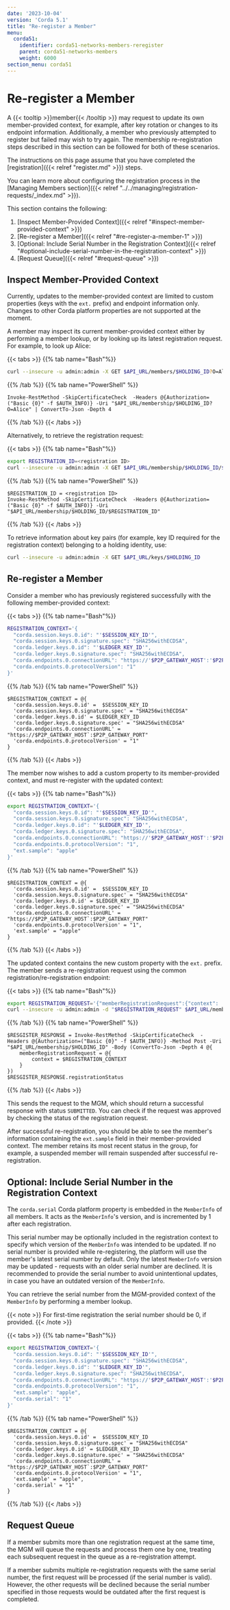 ```yaml
---
date: '2023-10-04'
version: 'Corda 5.1'
title: "Re-register a Member"
menu:
  corda51:
    identifier: corda51-networks-members-reregister
    parent: corda51-networks-members
    weight: 6000
section_menu: corda51
---
```


# Re-register a Member

A {{< tooltip >}}member{{< /tooltip >}} may request to update its own member-provided context, for example,
after key rotation or changes to its endpoint information. Additionally, a member who previously attempted to register but
failed may wish to try again. The membership re-registration steps described in this section can be followed for both of these scenarios.

The instructions on this page assume that you have completed the [registration]({{< relref "register.md" >}}) steps.

You can learn more about configuring the registration process in the [Managing Members section]({{< relref "../../managing/registration-requests/_index.md" >}}).

This section contains the following:
1. [Inspect Member-Provided Context]({{< relref "#inspect-member-provided-context" >}})
2. [Re-register a Member]({{< relref "#re-register-a-member-1" >}})
3. [Optional: Include Serial Number in the Registration Context]({{< relref "#optional-include-serial-number-in-the-registration-context" >}})
4. [Request Queue]({{< relref "#request-queue" >}})

## Inspect Member-Provided Context

Currently, updates to the member-provided context are limited to custom properties (keys with the `ext.` prefix) and endpoint
information only. Changes to other Corda platform properties are not supported at the moment.

A member may inspect its current member-provided context either by performing a member lookup, or by looking up its latest
registration request. For example, to look up Alice:

{{< tabs >}}
{{% tab name="Bash"%}}
```bash
curl --insecure -u admin:admin -X GET $API_URL/members/$HOLDING_ID?O=Alice
```
{{% /tab %}}
{{% tab name="PowerShell" %}}
```shell
Invoke-RestMethod -SkipCertificateCheck  -Headers @{Authorization=("Basic {0}" -f $AUTH_INFO)} -Uri "$API_URL/membership/$HOLDING_ID?O=Alice" | ConvertTo-Json -Depth 4
```
{{% /tab %}}
{{< /tabs >}}

Alternatively, to retrieve the registration request:

{{< tabs >}}
{{% tab name="Bash"%}}
```bash
export REGISTRATION_ID=<registration ID>
curl --insecure -u admin:admin -X GET $API_URL/membership/$HOLDING_ID/$REGISTRATION_ID
```
{{% /tab %}}
{{% tab name="PowerShell" %}}
```shell
$REGISTRATION_ID = <registration ID>
Invoke-RestMethod -SkipCertificateCheck  -Headers @{Authorization=("Basic {0}" -f $AUTH_INFO)} -Uri "$API_URL/membership/$HOLDING_ID/$REGISTRATION_ID"
```
{{% /tab %}}
{{< /tabs >}}

To retrieve information about key pairs (for example, key ID required for the registration context) belonging to a
holding identity, use:

```bash
curl --insecure -u admin:admin -X GET $API_URL/keys/$HOLDING_ID
```

## Re-register a Member

Consider a member who has previously registered successfully with the following member-provided context:

{{< tabs >}}
{{% tab name="Bash"%}}
```bash
REGISTRATION_CONTEXT='{
  "corda.session.keys.0.id": "'$SESSION_KEY_ID'",
  "corda.session.keys.0.signature.spec": "SHA256withECDSA",
  "corda.ledger.keys.0.id": "'$LEDGER_KEY_ID'",
  "corda.ledger.keys.0.signature.spec": "SHA256withECDSA",
  "corda.endpoints.0.connectionURL": "https://'$P2P_GATEWAY_HOST':'$P2P_GATEWAY_PORT'",
  "corda.endpoints.0.protocolVersion": "1"
}'
```
{{% /tab %}}
{{% tab name="PowerShell" %}}
```shell
$REGISTRATION_CONTEXT = @{
  'corda.session.keys.0.id' =  $SESSION_KEY_ID
  'corda.session.keys.0.signature.spec' = "SHA256withECDSA"
  'corda.ledger.keys.0.id' = $LEDGER_KEY_ID
  'corda.ledger.keys.0.signature.spec' = "SHA256withECDSA"
  'corda.endpoints.0.connectionURL' = "https://$P2P_GATEWAY_HOST`:$P2P_GATEWAY_PORT"
  'corda.endpoints.0.protocolVersion' = "1"
}
```
{{% /tab %}}
{{< /tabs >}}

The member now wishes to add a custom property to its member-provided context, and must re-register with the updated context:

{{< tabs >}}
{{% tab name="Bash"%}}
```bash
export REGISTRATION_CONTEXT='{
  "corda.session.keys.0.id": "'$SESSION_KEY_ID'",
  "corda.session.keys.0.signature.spec": "SHA256withECDSA",
  "corda.ledger.keys.0.id": "'$LEDGER_KEY_ID'",
  "corda.ledger.keys.0.signature.spec": "SHA256withECDSA",
  "corda.endpoints.0.connectionURL": "https://'$P2P_GATEWAY_HOST':'$P2P_GATEWAY_PORT'",
  "corda.endpoints.0.protocolVersion": "1",
  "ext.sample": "apple"
}'
```
{{% /tab %}}
{{% tab name="PowerShell" %}}
```shell
$REGISTRATION_CONTEXT = @{
  'corda.session.keys.0.id' =  $SESSION_KEY_ID
  'corda.session.keys.0.signature.spec' = "SHA256withECDSA"
  'corda.ledger.keys.0.id' = $LEDGER_KEY_ID
  'corda.ledger.keys.0.signature.spec' = "SHA256withECDSA"
  'corda.endpoints.0.connectionURL' = "https://$P2P_GATEWAY_HOST`:$P2P_GATEWAY_PORT"
  'corda.endpoints.0.protocolVersion' = "1",
  'ext.sample' = "apple"
}
```
{{% /tab %}}
{{< /tabs >}}

The updated context contains the new custom property with the `ext.` prefix. The member sends a re-registration request
using the common registration/re-registration endpoint:

{{< tabs >}}
{{% tab name="Bash"%}}
```bash
export REGISTRATION_REQUEST='{"memberRegistrationRequest":{"context": '$REGISTRATION_CONTEXT'}}'
curl --insecure -u admin:admin -d "$REGISTRATION_REQUEST" $API_URL/membership/$HOLDING_ID
```
{{% /tab %}}
{{% tab name="PowerShell" %}}
```shell
$RESGISTER_RESPONSE = Invoke-RestMethod -SkipCertificateCheck  -Headers @{Authorization=("Basic {0}" -f $AUTH_INFO)} -Method Post -Uri "$API_URL/membership/$HOLDING_ID" -Body (ConvertTo-Json -Depth 4 @{
    memberRegistrationRequest = @{
        context = $REGISTRATION_CONTEXT
    }
})
$RESGISTER_RESPONSE.registrationStatus
```
{{% /tab %}}
{{< /tabs >}}

This sends the request to the MGM, which should return a successful response with status `SUBMITTED`. You can check if the
request was approved by checking the status of the registration request.

After successful re-registration, you should be able to see the member's information containing the `ext.sample` field in
their member-provided context. The member retains its most recent status in the group, for example, a suspended member
will remain suspended after successful re-registration.

## **Optional:** Include Serial Number in the Registration Context

The `corda.serial` Corda platform property is embedded in the `MemberInfo` of all members. It acts as the `MemberInfo`'s version,
and is incremented by 1 after each registration.

This serial number may be optionally included in the registration context to specify which version of the `MemberInfo` was
intended to be updated. If no serial number is provided while re-registering, the platform will use the member's latest
serial number by default. Only the latest `MemberInfo` version may be updated - requests with an older serial number are declined.
It is recommended to provide the serial number to avoid unintentional updates, in case you have an outdated version of the `MemberInfo`.

You can retrieve the serial number from the MGM-provided context of the `MemberInfo` by performing a member lookup.

{{< note >}}
For first-time registration the serial number should be 0, if provided.
{{< /note >}}

{{< tabs >}}
{{% tab name="Bash"%}}
```bash
export REGISTRATION_CONTEXT='{
  "corda.session.keys.0.id": "'$SESSION_KEY_ID'",
  "corda.session.keys.0.signature.spec": "SHA256withECDSA",
  "corda.ledger.keys.0.id": "'$LEDGER_KEY_ID'",
  "corda.ledger.keys.0.signature.spec": "SHA256withECDSA",
  "corda.endpoints.0.connectionURL": "https://'$P2P_GATEWAY_HOST':'$P2P_GATEWAY_PORT'",
  "corda.endpoints.0.protocolVersion": "1",
  "ext.sample": "apple",
  "corda.serial": "1"
}'
```
{{% /tab %}}
{{% tab name="PowerShell" %}}
```shell
$REGISTRATION_CONTEXT = @{
  'corda.session.keys.0.id' =  $SESSION_KEY_ID
  'corda.session.keys.0.signature.spec' = "SHA256withECDSA"
  'corda.ledger.keys.0.id' = $LEDGER_KEY_ID
  'corda.ledger.keys.0.signature.spec' = "SHA256withECDSA"
  'corda.endpoints.0.connectionURL' = "https://$P2P_GATEWAY_HOST`:$P2P_GATEWAY_PORT"
  'corda.endpoints.0.protocolVersion' = "1",
  'ext.sample' = "apple",
  'corda.serial' = "1"
}
```
{{% /tab %}}
{{< /tabs >}}

## Request Queue

If a member submits more than one registration request at the same time, the MGM will queue the requests and process them
one by one, treating each subsequent request in the queue as a re-registration attempt.

If a member submits multiple re-registration requests with the same serial number, the first request will be processed
(if the serial number is valid). However, the other requests will be declined because the serial number specified in
those requests would be outdated after the first request is completed.
